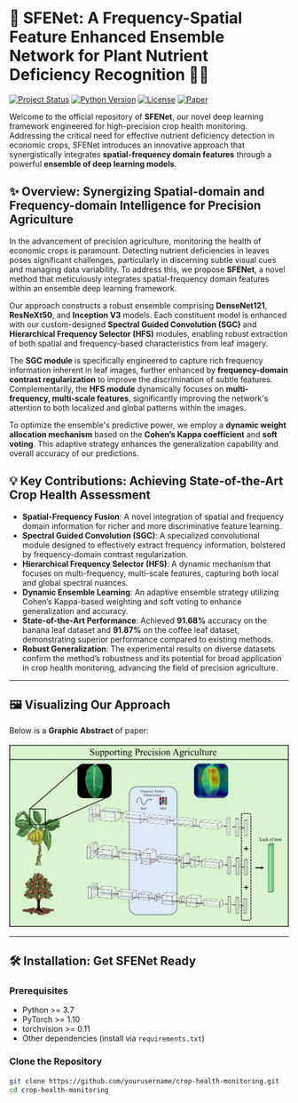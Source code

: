 # 🌟 SFENet: A Frequency-Spatial Feature Enhanced Ensemble Network for Plant Nutrient Deficiency Recognition 🌿🔬

[![Project Status](https://img.shields.io/badge/Status-Active-brightgreen.svg)](https://github.com/yourusername/crop-health-monitoring)
[![Python Version](https://img.shields.io/badge/Python-%3E%3D3.7-blue.svg)](https://www.python.org/)
[![License](https://img.shields.io/badge/License-MIT-yellow.svg)](https://opensource.org/licenses/MIT)
[![Paper](https://img.shields.io/badge/Paper-Coming%20Soon-lightgrey.svg)](https://arxiv.org/)

Welcome to the official repository of **SFENet**, our novel deep learning framework engineered for high-precision crop health monitoring. Addressing the critical need for effective nutrient deficiency detection in economic crops, SFENet introduces an innovative approach that synergistically integrates **spatial-frequency domain features** through a powerful **ensemble of deep learning models**.

## ✨ Overview: Synergizing Spatial-domain and Frequency-domain Intelligence for Precision Agriculture

In the advancement of precision agriculture, monitoring the health of economic crops is paramount. Detecting nutrient deficiencies in leaves poses significant challenges, particularly in discerning subtle visual cues and managing data variability. To address this, we propose **SFENet**, a novel method that meticulously integrates spatial-frequency domain features within an ensemble deep learning framework.

Our approach constructs a robust ensemble comprising **DenseNet121**, **ResNeXt50**, and **Inception V3** models. Each constituent model is enhanced with our custom-designed **Spectral Guided Convolution (SGC)** and **Hierarchical Frequency Selector (HFS)** modules, enabling robust extraction of both spatial and frequency-based characteristics from leaf imagery.

The **SGC module** is specifically engineered to capture rich frequency information inherent in leaf images, further enhanced by **frequency-domain contrast regularization** to improve the discrimination of subtle features. Complementarily, the **HFS module** dynamically focuses on **multi-frequency, multi-scale features**, significantly improving the network's attention to both localized and global patterns within the images.

To optimize the ensemble's predictive power, we employ a **dynamic weight allocation mechanism** based on the **Cohen’s Kappa coefficient** and **soft voting**. This adaptive strategy enhances the generalization capability and overall accuracy of our predictions.

## 💡 Key Contributions: Achieving State-of-the-Art Crop Health Assessment

- **Spatial-Frequency Fusion**: A novel integration of spatial and frequency domain information for richer and more discriminative feature learning.
- **Spectral Guided Convolution (SGC)**: A specialized convolutional module designed to effectively extract frequency information, bolstered by frequency-domain contrast regularization.
- **Hierarchical Frequency Selector (HFS)**: A dynamic mechanism that focuses on multi-frequency, multi-scale features, capturing both local and global spectral nuances.
- **Dynamic Ensemble Learning**: An adaptive ensemble strategy utilizing Cohen’s Kappa-based weighting and soft voting to enhance generalization and accuracy.
- **State-of-the-Art Performance**: Achieved **91.68%** accuracy on the banana leaf dataset and **91.87%** on the coffee leaf dataset, demonstrating superior performance compared to existing methods.
- **Robust Generalization**: The experimental results on diverse datasets confirm the method’s robustness and its potential for broad application in crop health monitoring, advancing the field of precision agriculture.

---

## 🖼️ Visualizing Our Approach

Below is a **Graphic Abstract** of paper:

![Graphic Abstract](./figures/graphic_abstract.jpg)


---

## 🛠️ Installation: Get SFENet Ready

### Prerequisites

- Python >= 3.7
- PyTorch >= 1.10
- torchvision >= 0.11
- Other dependencies (install via `requirements.txt`)

### Clone the Repository

```bash
git clone https://github.com/yourusername/crop-health-monitoring.git
cd crop-health-monitoring
